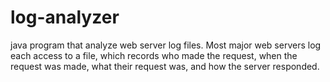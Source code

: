 # log-analyzer

java program that analyze web server log files. Most major web servers log each access to a file, which records who made the request, when the request was made, what their request was, and how the server responded.
